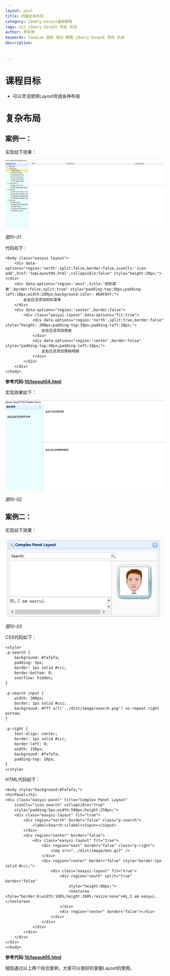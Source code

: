 ```yaml
---
layout: post  
title: 创建复杂布局    
category: jQuery-easyui基础教程  
tags: Git jQuery EasyUI 项目 实战  
author: 李彩琴  
keywords: lanqiao 蓝桥 培训 教程 jQuery EasyUI 项目 实战  
description:
  

---
```

# 课程目标

- 可以灵活使用Layout完成各种布局 


# 复杂布局

## 案例一：

  
实现如下效果：

![](/public/img/easyui-zq/10.1.png)

*图10-01*

代码如下：

    <body class="easyui-layout">   
        <div data-options="region:'north',split:false,border:false,iconCls:'icon-add',href:'topLayout04.html',collapsible:false" style="height:20px;"></div>   
        <div data-options="region:'west',title:'树形菜单',border:false,split:true" style="padding-top:30px;padding-left:10px;width:200px;background-color: #EAFDFF;">
        	此处应该添加树形菜单
        </div>     
        <div data-options="region:'center',border:false">
        	<div class="easyui-layout" data-options="fit:true">
        		<div data-options="region:'north',split:true,border:false" style="height: 200px;padding-top:30px;padding-left:10px;">
        			此处应该添加表格
        		</div>
        		<div data-options="region:'center',border:false"  style="padding-top:30px;padding-left:10px;">
        			此处应该添加表格明细
        		</div>
        	</div>
        </div>   
    </body>  


**参考代码:[10/layout04.html](https://coding.net/u/lanqiao/p/easyuiDemo/git/blob/master/10/layout04.html)**

实现效果如下：

![](/public/img/easyui-zq/10.2.png)

*图10-02*

## 案例二：

实现如下效果：

![](/public/img/easyui-zq/10.3.png)

*图10-03*

CSS代码如下：

    <style>
    .p-search {
    	background: #fafafa;
    	padding: 5px;
    	border: 1px solid #ccc;
    	border-bottom: 0;
    	overflow: hidden;
    }

    .p-search input {
    	width: 300px;
    	border: 1px solid #ccc;
    	background: #fff url('../dist/image/search.png') no-repeat right bottom;
    }

    .p-right {
    	text-align: center;
    	border: 1px solid #ccc;
    	border-left: 0;
    	width: 150px;
    	background: #fafafa;
    	padding-top: 10px;
    }
    </style>

HTML代码如下：

    <body style="background:#fafafa;">
    <h1>Panel</h1>
    <div class="easyui-panel" title="Complex Panel Layout"
    	iconCls="icon-search" collapsible="true"
    	style="padding:5px;width:500px;height:250px;">
    	<div class="easyui-layout" fit="true">
    		<div region="north" border="false" class="p-search">
    			<label>Search:</label><input></input>
    		</div>
    		<div region="center" border="false">
    			<div class="easyui-layout" fit="true">
    				<div region="east" border="false" class="p-right">
    					<img src="../dist/image/msn.gif" />
    				</div>
    				<div region="center" border="false" style="border:1px solid #ccc;">
    					<div class="easyui-layout" fit="true">
    						<div region="south" split="true" border="false"
    							style="height:60px;">
    							<textarea style="border:0;width:100%;height:100%;resize:none">Hi,I am easyui.</textarea>
    						</div>
    						<div region="center" border="false"></div>
    					</div>
    				</div>
    			</div>
    		</div>
    	</div>
    </div>
    </body>


**参考代码:[10/layout05.html](https://coding.net/u/lanqiao/p/easyuiDemo/git/blob/master/10/layout05.html)**

相信通过以上两个综合案例，大家可以很好的掌握Layout的使用。





